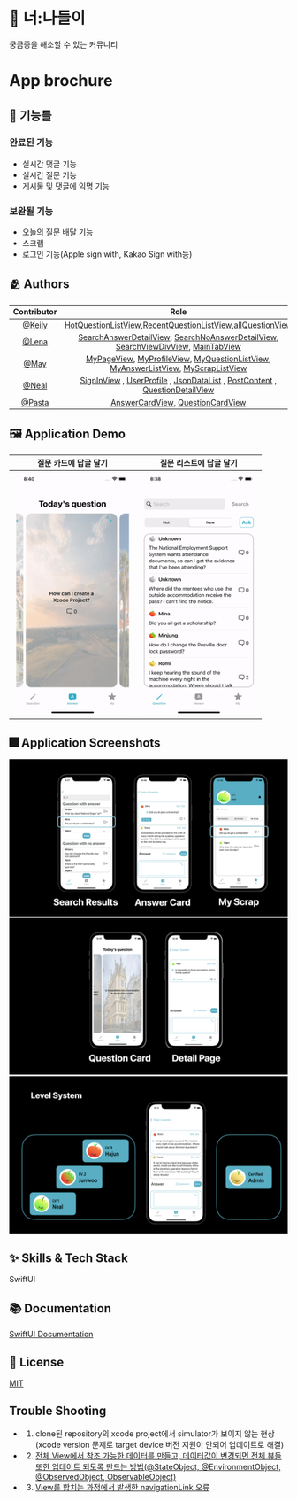 # :iphone: 너:나들이

궁금증을 해소할 수 있는 커뮤니티

# App brochure
## :pushpin: 기능들
### 완료된 기능
- 실시간 댓글 기능 
- 실시간 질문 기능
- 게시물 및 댓글에 익명 기능

### 보완될 기능
- 오늘의 질문 배달 기능
- 스크랩
- 로그인 기능(Apple sign with, Kakao Sign with등)
## :people_hugging: Authors
| Contributor | Role |
| :-------------: | :------------------------: |
|[@Keily](https://www.github.com/lululll) | [HotQuestionListView](https://github.com/yudonlee/MC1_5S_project1/blob/main/MC1_5S_project1/MainQuestionKeily/HotQuestionListView.swift),[RecentQuestionListView](https://github.com/yudonlee/MC1_5S_project1/blob/main/MC1_5S_project1/MainQuestionKeily/RecentQuestionListView.swift),[allQuestionView](https://github.com/yudonlee/MC1_5S_project1/blob/main/MC1_5S_project1/MainQuestionKeily/allQuestionView.swift)|
|[@Lena](https://www.github.com/lenamin) |[SearchAnswerDetailView](https://github.com/yudonlee/MC1_5S_project1/blob/main/MC1_5S_project1/SearchViewLena/SearchAnswerDetailView.swift), [SearchNoAnswerDetailView](https://github.com/yudonlee/MC1_5S_project1/blob/main/MC1_5S_project1/SearchViewLena/SearchNoAnswerDetailView.swift), [SearchViewDivView](https://github.com/yudonlee/MC1_5S_project1/blob/main/MC1_5S_project1/SearchViewLena/SearchViewDivView.swift), [MainTabView](https://github.com/yudonlee/MC1_5S_project1/blob/main/MC1_5S_project1/MainTabView.swift)| 
| [@May](https://github.com/wonhui-kim) |[MyPageView](https://github.com/yudonlee/MC1_5S_project1/blob/main/MC1_5S_project1/MyListMay/MyPageView.swift), [MyProfileView](https://github.com/yudonlee/MC1_5S_project1/blob/main/MC1_5S_project1/MyListMay/MyProfileView.swift), [MyQuestionListView](https://github.com/yudonlee/MC1_5S_project1/blob/main/MC1_5S_project1/MyListMay/MyQuestionListView.swift), [MyAnswerListView](https://github.com/yudonlee/MC1_5S_project1/blob/main/MC1_5S_project1/MyListMay/MyAnswerListView.swift), [MyScrapListView](https://github.com/yudonlee/MC1_5S_project1/blob/main/MC1_5S_project1/MyListMay/MyScrapListView.swift)|
| [@Neal](https://github.com/yudonlee) | [SignInView](https://github.com/yudonlee/MC1_5S_project1/blob/main/MC1_5S_project1/SignInView.swift) , [UserProfile](https://github.com/yudonlee/MC1_5S_project1/blob/main/MC1_5S_project1/UserProfile.swift) , [JsonDataList](https://github.com/yudonlee/MC1_5S_project1/blob/main/MC1_5S_project1/JsonDataList.swift) , [PostContent](https://github.com/yudonlee/MC1_5S_project1/blob/main/MC1_5S_project1/PostContent.swift) , [QuestionDetailView](https://github.com/yudonlee/MC1_5S_project1/blob/main/MC1_5S_project1/AnswerDetailNeal/QuestionDetailView.swift)|
| [@Pasta](https://www.github.com/mth9406) |[AnswerCardView](https://github.com/yudonlee/MC1_5S_project1/blob/main/MC1_5S_project1/AnswerCardPasta/AnswerCardView.swift), [QuestionCardView](https://github.com/yudonlee/MC1_5S_project1/blob/main/MC1_5S_project1/AnswerCardPasta/QuestionCardView.swift)|


## :framed_picture: Application Demo

| 질문 카드에 답글 달기 |질문 리스트에 답글 달기 |
| :---------: | :---------: |
| <img src="https://github.com/yudonlee/MC1_5S_project1/blob/main/readme_image/AnswerFromCard.gif?raw=true" width="214.5" height="440.1"> | <img src="https://github.com/yudonlee/MC1_5S_project1/blob/main/readme_image/AnswerFromList.gif?raw=true" width="214.5" height="440.1">|


## :fireworks: Application Screenshots
![App Screenshot](https://github.com/yudonlee/MC1_5S_project1/blob/main/readme_image/ViewResult.jpeg?raw=true)
![App Screenshot](https://github.com/yudonlee/MC1_5S_project1/blob/main/readme_image/ViewResult2.jpeg?raw=true)
![App Screenshot](https://github.com/yudonlee/MC1_5S_project1/blob/main/readme_image/LevelSystem.jpeg?raw=true)

## :sparkles: Skills & Tech Stack
SwiftUI

## :books: Documentation

[SwiftUI Documentation](https://developer.apple.com/documentation/swiftui)


## :lock_with_ink_pen: License

[MIT](https://choosealicense.com/licenses/mit/)


## Trouble Shooting
- 1. clone된 repository의 xcode project에서 simulator가 보이지 않는 현상(xcode version 문제로 target device 버전 지원이 안되어 업데이트로 해결)
- 2. [전체 View에서 참조 가능한 데이터를 만들고, 데이터값이 변경되면 전체 뷰들또한 업데이트 되도록 만드는 방법(@StateObject, @EnvironmentObject, @ObservedObject, ObservableObject)](https://github.com/yudonlee/TIL/blob/main/iOS/2022/April/2022_04_23.md)
- 3. [View를 합치는 과정에서 발생한 navigationLink 오류](https://github.com/lululll/-TIL/blob/main/swift/2022_04_28.md)

